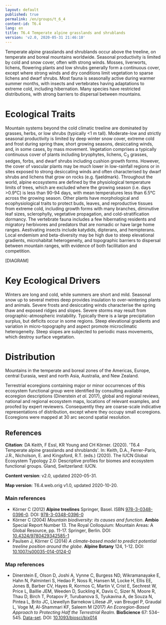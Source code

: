 ```yaml
---
layout: default
published: true
permalink: /en/groups/t_6_4
content-id: T6.4
lang: en
title: T6.4 Temperate alpine grasslands and shrublands
version: 'v2.0, 2020-05-31 21:46:10'
---
```


Temperate alpine grasslands and shrublands occur above the treeline, on temperate and boreal mountains worldwide. Seasonal productivity is limited by cold and snow cover, often with strong winds. Mosses, liverworts, lichens, flowering plants and low shrubs generally form a continuous cover, except where strong winds and dry conditions limit vegetation to sparse lichens and dwarf shrubs. Most fauna is seasonally active during warmer summer months, with insects and vertebrates having adaptations to extreme cold, including hibernation. Many species have restricted distributions, with strong barriers to dispersal between mountains.

# Ecological Traits
 
Mountain systems beyond the cold climatic treeline are dominated by grasses, herbs, or low shrubs (typically <1 m tall). Moderate-low and strictly seasonal productivity is limited by deep winter snow cover, extreme cold and frost during spring thaw, short growing seasons, desiccating winds, and, in some cases, by mass movement. Vegetation comprises a typically continuous cover of plants including bryophytes, lichens, C<sub>3</sub> grasses, sedges, forbs, and dwarf shrubs including cushion growth forms. However, the cover of vascular plants may be much lower in low-rainfall regions or in sites exposed to strong desiccating winds and often characterised by dwarf shrubs and lichens that grow on rocks (e.g. fjaeldmark). Throughout the world, alpine ecosystems are defined by the physiological temperature limits of trees, which are excluded where the growing season (i.e. days >0.9°C) is less than 90-94 days, with mean temperatures less than 6.5°C across the growing season. Other plants have morphological and ecophysiological traits to protect buds, leaves, and reproductive tissues from extreme cold, including growth forms with many branches, diminutive leaf sizes, sclerophylly, vegetative propagation, and cold-stratification dormancy. The vertebrate fauna includes a few hibernating residents and migratory herbivores and predators that are nomadic or have large home ranges. Aestivating insects include katydids, dipterans, and hemipterans. Local endemism and beta-diversity may be high due to steep elevational gradients, microhabitat heterogeneity, and topographic barriers to dispersal between mountain ranges, with evidence of both facilitation and competition.

[DIAGRAM]

# Key Ecological Drivers
 
Winters are long and cold, while summers are short and mild. Seasonal snow up to several metres deep provides insulation to over-wintering plants and animals. Severe frosts and desiccating winds characterise the spring thaw and exposed ridges and slopes. Severe storms may result from orographic-atmospheric instability. Typically there is a large precipitation surplus, but deficits occur in some regions. Steep elevational gradients and variation in micro-topography and aspect promote microclimatic heterogeneity. Steep slopes are subjected to periodic mass movements, which destroy surface vegetation.
 
# Distribution
 
Mountains in the temperate and boreal zones of the Americas, Europe, central Eurasia, west and north Asia, Australia, and New Zealand.

Terrestrial ecoregions containing major or minor occurrences of this ecosystem functional group were identified by consulting available ecoregion descriptions (Dinerstein _et al._ 2017), global and regional reviews, national and regional ecosystem maps, locations of relevant examples, and proofed by expert reviewers. Consequently they are coarse-scale indicative representations of distribution, except where they occupy small ecoregions. Ecoregions were mapped at 30 arc second spatial resolution.

## References

**Citation**: DA Keith, F Essl, KR Young and CH Körner. (2020). 'T6.4 Temperate alpine grasslands and shrublands'. In: Keith, D.A., Ferrer-Paris, J.R., Nicholson, E. and Kingsford, R.T. (eds.) (2020). The IUCN Global Ecosystem Typology 2.0: Descriptive profiles for biomes and ecosystem functional groups. Gland, Switzerland: IUCN.

**Content version**: v2.0, updated 2020-05-31.

**Map version**: T6.4.web.orig v1.0, updated 2020-10-20.

### Main references
* Körner C (2012) **Alpine treelines** Springer, Basel. ISBN [978-3-0348-0396-0](https://www.springer.com/978-3-0348-0396-0). DOI: [978-3-0348-0396-0](http://doi.org/978-3-0348-0396-0)
* Körner C  (2004) *Mountain biodiversity: its causes and function*. **Ambio** Special Report Number 13. The Royal Colloquium: Mountain Areas: A Global Resource, pp. 11-17. Springer, Berlin. DOI: [10.4324/9780429342585-1](http://doi.org/10.4324/9780429342585-1)
* Paulsen J, Körner C (2014) *A climate-based model to predict potential treeline position around the globe*. **Alpine Botany** 124, 1-12. DOI: [10.1007/s00035-014-0124-0](http://doi.org/10.1007/s00035-014-0124-0)

### Map references
* Dinerstein E, Olson D, Joshi A, Vynne C, Burgess ND, Wikramanayake E, Hahn N, Palminteri S, Hedao P, Noss R, Hansen M, Locke H, Ellis EE, Jones B, Barber CV, Hayes R, Kormos C, Martin V, Crist E, Sechrest W, Price L, Baillie JEM, Weeden D, Suckling K, Davis C, Sizer N, Moore R, Thau D, Birch T, Potapov P, Turubanova S, Tyukavina A, de Souza N, Pintea L, Brito JC, Llewellyn Barnekow Lillesø JP, van Breugel P, Graudal L, Voge M, Al-Shammari KF, Saleem M  (2017) *An Ecoregion-Based Approach to Protecting Half the Terrestrial Realm*. **BioScience** 67: 534–545. [Data-set](https://ecoregions2017.appspot.com/). DOI: [10.1093/biosci/bix014](http://doi.org/10.1093/biosci/bix014)

